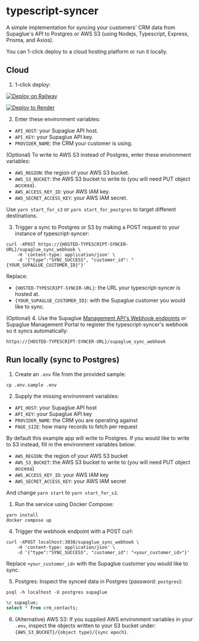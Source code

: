 # typescript-syncer

A simple implementation for syncing your customers' CRM data from Supaglue's API to Postgres or AWS S3 (using Nodejs, Typescript, Express, Prisma, and Axios).

You can 1-click deploy to a cloud hosting platform or run it locally.

## Cloud

1. 1-click deploy:

[![Deploy on Railway](https://railway.app/button.svg)](https://railway.app/new/template/IH6VTn?referralCode=_jOnzI)

[![Deploy to Render](https://render.com/images/deploy-to-render-button.svg)](https://render.com/deploy?repo=https://github.com/supaglue-labs/typescript-syncer)

2. Enter these environment variables:
   
- `API_HOST`: your Supaglue API host.
- `API_KEY`: your Supaglue API key.
- `PROVIDER_NAME`: the CRM your customer is using.

(Optional) To write to AWS S3 instead of Postgres, enter these environment variables:
- `AWS_REGION`: the region of your AWS S3 bucket.
- `AWS_S3_BUCKET`: the AWS S3 bucket to write to (you will need PUT object access).
- `AWS_ACCESS_KEY_ID`: your AWS IAM key.
- `AWS_SECRET_ACCESS_KEY`: your AWS IAM secret.

Use `yarn start_for_s3` or `yarn start_for_postgres` to target different destinations.

3. Trigger a sync to Postgres or S3 by making a POST request to your instance of typescript-syncer:

```shell
curl -XPOST https://{HOSTED-TYPESCRIPT-SYNCER-URL}/supaglue_sync_webhook \
    -H 'content-type: application/json' \
    -d '{"type":"SYNC_SUCCESS", "customer_id": "{YOUR_SUPAGLUE_CUSTOMER_ID}"}'
```

Replace:

- `{HOSTED-TYPESCRIPT-SYNCER-URL}`: the URL your typescript-syncer is hosted at.
- `{YOUR_SUPAGLUE_CUSTOMER_ID}`: with the Supaglue customer you would like to sync.

(Optional) 4. Use the Supaglue [Management API's Webhook endpoints](https://docs.supaglue.com/api/mgmt#tag/Webhook/operation/createWebhook) or Supaglue Management Portal to register the typescript-syncer's webhook so it syncs automatically:

`https://{HOSTED-TYPESCRIPT-SYNCER-URL}/supaglue_sync_webhook`

## Run locally (sync to Postgres)

1. Create an `.env` file from the provided sample:

```shell
cp .env.sample .env
```

2. Supply the missing environment variables:

- `API_HOST`: your Supaglue API host
- `API_KEY`: your Supaglue API key
- `PROVIDER_NAME`: the CRM you are operating against
- `PAGE_SIZE`: how many records to fetch per request 

By default this example app will write to Postgres. If you would like to write to S3 instead, fill in the environment variables below:

- `AWS_REGION`: the region of your AWS S3 bucket
- `AWS_S3_BUCKET`: the AWS S3 bucket to write to (you will need PUT object access)
- `AWS_ACCESS_KEY_ID`: your AWS IAM key
- `AWS_SECRET_ACCESS_KEY`: your AWS IAM secret

And change `yarn start` to `yarn start_for_s3`.

1. Run the service using Docker Compose:

```shell
yarn install
docker compose up
```

4. Trigger the webhook endpoint with a POST curl:

```shell
curl -XPOST localhost:3030/supaglue_sync_webhook \
    -H 'content-type: application/json' \
    -d '{"type":"SYNC_SUCCESS", "customer_id": "<your_customer_id>"}'
```

Replace `<your_customer_id>` with the Supaglue customer you would like to sync.

5. Postgres: Inspect the synced data in Postgres (password: `postgres`):

```shell
psql -h localhost -U postgres supaglue
```

```sql
\c supaglue;
select * from crm_contacts;
```

6. (Alternative) AWS S3: If you supplied AWS environment variables in your `.env`, inspect the objects written to your S3 bucket under: `{AWS_S3_BUCKET}/{object type}/{sync epoch}`.
